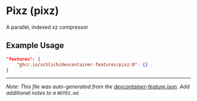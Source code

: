 
# Pixz (pixz)

A parallel, indexed xz compressor

## Example Usage

```json
"features": {
    "ghcr.io/schlich/devcontainer-features/pixz:0": {}
}
```





---

_Note: This file was auto-generated from the [devcontainer-feature.json](https://github.com/schlich/devcontainer-features/blob/main/src/pixz/devcontainer-feature.json).  Add additional notes to a `NOTES.md`._
